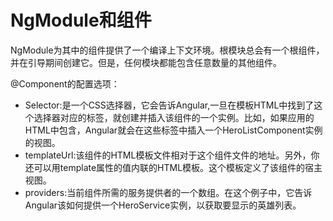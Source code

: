 # NgModule和组件
NgModule为其中的组件提供了一个编译上下文环境。根模块总会有一个根组件，并在引导期间创建它。但是，任何模块都能包含任意数量的其他组件。

@Component的配置选项：
- Selector:是一个CSS选择器，它会告诉Angular,一旦在模板HTML中找到了这个选择器对应的标签，就创建并插入该组件的一个实例。比如，如果应用的HTML中包含<app-hero-list></app-hero-list>，Angular就会在这些标签中插入一个HeroListComponent实例的视图。
- templateUrl:该组件的HTML模板文件相对于这个组件文件的地址。另外，你还可以用template属性的值内联的HTML模板。这个模板定义了该组件的宿主视图。
- providers:当前组件所需的服务提供者的一个数组。在这个例子中，它告诉Angular该如何提供一个HeroService实例，以获取要显示的英雄列表。

